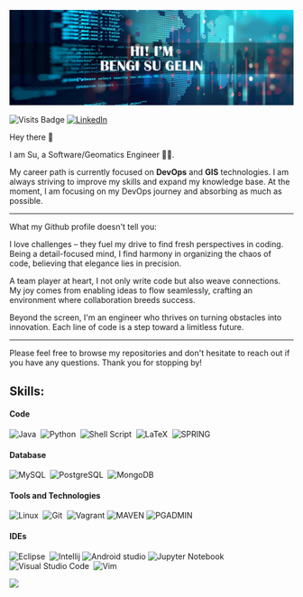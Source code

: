 ![header](https://github.com/bengisugelin/bengisugelin/blob/main/assests/header.png)

![Visits Badge](https://komarev.com/ghpvc/?username=bengisugelin&label=Visitors&color=0e75b6&style=flat)
[![LinkedIn](https://img.shields.io/badge/LinkedIn-%230077B5.svg?logo=linkedin&logoColor=white)](https://linkedin.com/in/bengisu-gelin/) 


Hey there 👋

I am Su, a Software/Geomatics Engineer 👩‍💻. 

My career path is currently focused on **DevOps** and  **GIS** technologies. I am always striving to improve my skills and expand my knowledge base. At the moment, I am focusing on my DevOps journey and absorbing as much as possible.

--------------------------------

What my Github profile doesn't tell you:

I love challenges – they fuel my drive to find fresh perspectives in coding. Being a detail-focused mind, I find harmony in organizing the chaos of code, believing that elegance lies in precision.

A team player at heart, I not only write code but also weave connections. My joy comes from enabling ideas to flow seamlessly, crafting an environment where collaboration breeds success.

Beyond the screen, I'm an engineer who thrives on turning obstacles into innovation. Each line of code is a step toward a limitless future.

---------------------------------
Please feel free to browse my repositories and don't hesitate to reach out if you have any questions. Thank you for stopping by!

## Skills:

#### Code

![Java](https://img.shields.io/badge/code-java-grey?style=for-the-badge&logo=java&logoColor=white&labelColor=1B5990&color=EFF1F3)&nbsp;
![Python](https://img.shields.io/badge/code-python-grey?style=for-the-badge&logo=python&logoColor=white&labelColor=1B5990&color=EFF1F3)&nbsp;
![Shell Script](https://img.shields.io/badge/code-shell%20scripting-grey?style=for-the-badge&logoColor=white&labelColor=1B5990&color=EFF1F3)&nbsp;
![LaTeX](https://img.shields.io/badge/code-latex-grey?style=for-the-badge&logo=latex&logoColor=white&labelColor=1B5990&color=EFF1F3)&nbsp;
![SPRING](https://img.shields.io/badge/code-springboot-grey?style=for-the-badge&logo=spring&logoColor=white&labelColor=1B5990&color=EFF1F3)&nbsp;


#### Database
![MySQL](https://img.shields.io/badge/DB-MySQL-grey?style=for-the-badge&logo=MySQL&logoColor=white&labelColor=1B5990&color=EFF1F3)&nbsp;
![PostgreSQL](https://img.shields.io/badge/DB-PostgreSQL-grey?style=for-the-badge&logo=PostgreSQL&logoColor=white&labelColor=1B5990&color=EFF1F3)&nbsp;
![MongoDB](https://img.shields.io/badge/DB-MongoDB-grey?style=for-the-badge&logo=MongoDB&logoColor=white&labelColor=1B5990&color=EFF1F3)&nbsp;







#### Tools and Technologies

![Linux](https://img.shields.io/badge/tool-linux-grey?style=for-the-badge&logo=linux&logoColor=white&labelColor=1B5990&color=EFF1F3)&nbsp;
![Git](https://img.shields.io/badge/tool-git-grey?style=for-the-badge&logo=git&logoColor=white&labelColor=1B5990&color=EFF1F3)&nbsp;
![Vagrant](https://img.shields.io/badge/tool-vagrant-grey?style=for-the-badge&logo=vagrant&logoColor=white&labelColor=1B5990&color=EFF1F3)
![MAVEN](https://img.shields.io/badge/tool-maven-grey?style=for-the-badge&logo=maven&logoColor=white&labelColor=1B5990&color=EFF1F3)
![PGADMIN](https://img.shields.io/badge/tool-pgadmin-grey?style=for-the-badge&logo=postgresql&logoColor=white&labelColor=1B5990&color=EFF1F3)


<!-- ![Git]() -->



<!-- ![AWS](https://img.shields.io/badge/Amazon_AWS-232F3E?style=flat&logo=amazon-aws&logoColor=white)&nbsp;
 ![Google Cloud](https://img.shields.io/badge/Google_Cloud-4285F4?style=flat&logo=google-cloud&logoColor=white)&nbsp; -->

#### IDEs

![Eclipse](https://img.shields.io/badge/IDE-eclipse-grey?style=for-the-badge&logo=eclipse&logoColor=white&labelColor=1B5990&color=EFF1F3)&nbsp;
![Intellij](https://img.shields.io/badge/IDE-intellij-grey?style=for-the-badge&logo=intellij&logoColor=white&labelColor=1B5990&color=EFF1F3)
![Android studio](https://img.shields.io/badge/IDE-Android%20studio-grey?style=for-the-badge&logo=android&logoColor=white&labelColor=1B5990&color=EFF1F3)
![Jupyter Notebook](https://img.shields.io/badge/IDE-jupyter-grey?style=for-the-badge&logo=jupyter&logoColor=white&labelColor=1B5990&color=EFF1F3)&nbsp;
![Visual Studio Code](https://img.shields.io/badge/IDE-Visual%20Studio-grey?style=for-the-badge&logo=Visual%20Studio&logoColor=white&labelColor=1B5990&color=EFF1F3)&nbsp;
![Vim](https://img.shields.io/badge/IDE-vim-grey?style=for-the-badge&logo=vim&logoColor=white&labelColor=1B5990&color=EFF1F3)&nbsp;








<!-- ## 🌐 Socials: -->



![](https://github-readme-streak-stats.herokuapp.com/?user=bengisugelin&theme=onedark&hide_border=false)<br/>

<!--

# 💻 Tech Stack:
![Java](https://img.shields.io/badge/java-%23ED8B00.svg?style=for-the-badge&logo=java&logoColor=white) ![Spring](https://img.shields.io/badge/spring-%236DB33F.svg?style=for-the-badge&logo=spring&logoColor=white) ![ANDROID](https://img.shields.io/badge/android-%2320232a.svg?style=for-the-badge&logo=android&logoColor=%a4c639) ![Apache Maven](https://img.shields.io/badge/Apache%20Maven-C71A36?style=for-the-badge&logo=Apache%20Maven&logoColor=white) ![MySQL](https://img.shields.io/badge/mysql-%2300f.svg?style=for-the-badge&logo=mysql&logoColor=white) ![MongoDB](https://img.shields.io/badge/MongoDB-%234ea94b.svg?style=for-the-badge&logo=mongodb&logoColor=white) ![SQLite](https://img.shields.io/badge/sqlite-%2307405e.svg?style=for-the-badge&logo=sqlite&logoColor=white) ![MicrosoftSQLServer](https://img.shields.io/badge/Microsoft%20SQL%20Sever-CC2927?style=for-the-badge&logo=microsoft%20sql%20server&logoColor=white)



## 📊 GitHub Stats:
  ![](https://github-readme-stats.vercel.app/api?username=bengisugelin&theme=onedark&hide_border=false&include_all_commits=true&count_private=true)<br/>    



 ![](https://github-readme-stats.vercel.app/api/top-langs/?username=bengisugelin&theme=onedark&hide_border=false&include_all_commits=true&count_private=true&layout=compact) 

### 🔝 Top Contributed Repo
![](https://github-contributor-stats.vercel.app/api?username=bengisugelin&limit=5&theme=onedark&combine_all_yearly_contributions=true) 

---
 -->


<!--
### Hi there 👋
**bengisugelin/bengisugelin** is a ✨ _special_ ✨ repository because its `README.md` (this file) appears on your GitHub profile.

Here are some ideas to get you started:

- 🔭 I’m currently working on ...
- 🌱 I’m currently learning ...
- 👯 I’m looking to collaborate on ...
- 🤔 I’m looking for help with ...
- 💬 Ask me about ...
- 📫 How to reach me: ...
- 😄 Pronouns: ...
- ⚡ Fun fact: ...
-->

